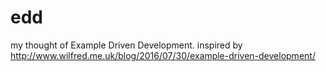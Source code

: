 # edd
my thought of Example Driven Development. inspired by http://www.wilfred.me.uk/blog/2016/07/30/example-driven-development/
